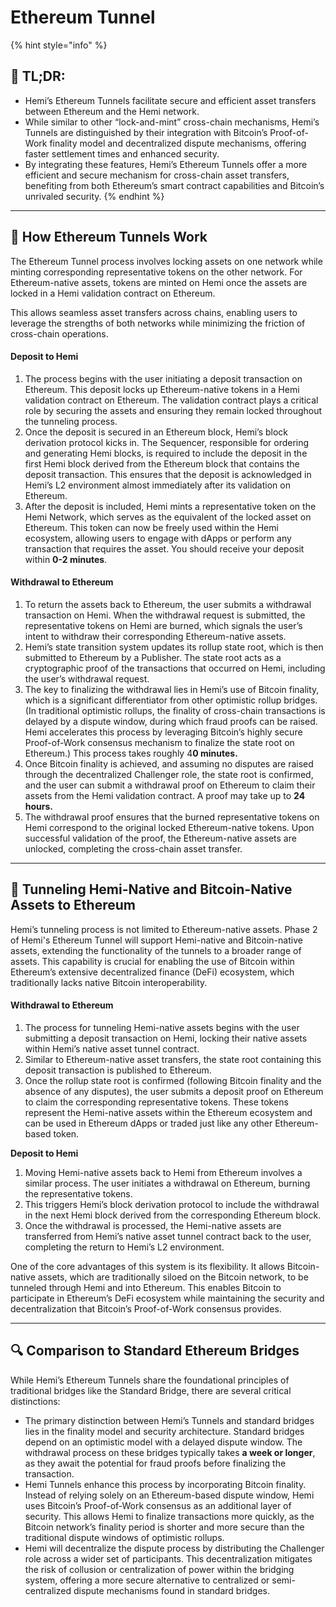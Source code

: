 # Ethereum Tunnel

{% hint style="info" %}
## 📜 **TL;DR:**

* Hemi’s Ethereum Tunnels facilitate secure and efficient asset transfers between Ethereum and the Hemi network.&#x20;
* While similar to other “lock-and-mint” cross-chain mechanisms, Hemi’s Tunnels are distinguished by their integration with Bitcoin’s Proof-of-Work finality model and decentralized dispute mechanisms, offering faster settlement times and enhanced security.
* By integrating these features, Hemi’s Ethereum Tunnels offer a more efficient and secure mechanism for cross-chain asset transfers, benefiting from both Ethereum’s smart contract capabilities and Bitcoin’s unrivaled security.
{% endhint %}

***

## 🚊 How Ethereum Tunnels Work

The Ethereum Tunnel process involves locking assets on one network while minting corresponding representative tokens on the other network. For Ethereum-native assets, tokens are minted on Hemi once the assets are locked in a Hemi validation contract on Ethereum.

This allows seamless asset transfers across chains, enabling users to leverage the strengths of both networks while minimizing the friction of cross-chain operations.

#### **Deposit to Hemi**

1. The process begins with the user initiating a deposit transaction on Ethereum. This deposit locks up Ethereum-native tokens in a Hemi validation contract on Ethereum. The validation contract plays a critical role by securing the assets and ensuring they remain locked throughout the tunneling process.
2. Once the deposit is secured in an Ethereum block, Hemi’s block derivation protocol kicks in. The Sequencer, responsible for ordering and generating Hemi blocks, is required to include the deposit in the first Hemi block derived from the Ethereum block that contains the deposit transaction. This ensures that the deposit is acknowledged in Hemi’s L2 environment almost immediately after its validation on Ethereum.&#x20;
3. After the deposit is included, Hemi mints a representative token on the Hemi Network, which serves as the equivalent of the locked asset on Ethereum. This token can now be freely used within the Hemi ecosystem, allowing users to engage with dApps or perform any transaction that requires the asset. You should receive your deposit within **0-2 minutes**.

#### **Withdrawal to Ethereum**

1. To return the assets back to Ethereum, the user submits a withdrawal transaction on Hemi. When the withdrawal request is submitted, the representative tokens on Hemi are burned, which signals the user’s intent to withdraw their corresponding Ethereum-native assets.&#x20;
2. Hemi’s state transition system updates its rollup state root, which is then submitted to Ethereum by a Publisher. The state root acts as a cryptographic proof of the transactions that occurred on Hemi, including the user’s withdrawal request.
3. The key to finalizing the withdrawal lies in Hemi’s use of Bitcoin finality, which is a significant differentiator from other optimistic rollup bridges. (In traditional optimistic rollups, the finality of cross-chain transactions is delayed by a dispute window, during which fraud proofs can be raised. Hemi accelerates this process by leveraging Bitcoin’s highly secure Proof-of-Work consensus mechanism to finalize the state root on Ethereum.) This process takes roughly 4**0 minutes.**
4. Once Bitcoin finality is achieved, and assuming no disputes are raised through the decentralized Challenger role, the state root is confirmed, and the user can submit a withdrawal proof on Ethereum to claim their assets from the Hemi validation contract. A proof may take up to **24 hours.**
5. The withdrawal proof ensures that the burned representative tokens on Hemi correspond to the original locked Ethereum-native tokens. Upon successful validation of the proof, the Ethereum-native assets are unlocked, completing the cross-chain asset transfer.&#x20;

***

## 🔄 Tunneling Hemi-Native and Bitcoin-Native Assets to Ethereum

Hemi’s tunneling process is not limited to Ethereum-native assets. Phase 2 of Hemi's Ethereum Tunnel will support Hemi-native and Bitcoin-native assets, extending the functionality of the tunnels to a broader range of assets. This capability is crucial for enabling the use of Bitcoin within Ethereum’s extensive decentralized finance (DeFi) ecosystem, which traditionally lacks native Bitcoin interoperability.&#x20;

#### **Withdrawal to Ethereum**

1. The process for tunneling Hemi-native assets begins with the user submitting a deposit transaction on Hemi, locking their native assets within Hemi’s native asset tunnel contract.&#x20;
2. Similar to Ethereum-native asset transfers, the state root containing this deposit transaction is published to Ethereum.&#x20;
3. Once the rollup state root is confirmed (following Bitcoin finality and the absence of any disputes), the user submits a deposit proof on Ethereum to claim the corresponding representative tokens. These tokens represent the Hemi-native assets within the Ethereum ecosystem and can be used in Ethereum dApps or traded just like any other Ethereum-based token.

**Deposit to Hemi**

1. Moving Hemi-native assets back to Hemi from Ethereum involves a similar process. The user initiates a withdrawal on Ethereum, burning the representative tokens.&#x20;
2. This triggers Hemi’s block derivation protocol to include the withdrawal in the next Hemi block derived from the corresponding Ethereum block.&#x20;
3. Once the withdrawal is processed, the Hemi-native assets are transferred from Hemi’s native asset tunnel contract back to the user, completing the return to Hemi’s L2 environment.

One of the core advantages of this system is its flexibility. It allows Bitcoin-native assets, which are traditionally siloed on the Bitcoin network, to be tunneled through Hemi and into Ethereum. This enables Bitcoin to participate in Ethereum’s DeFi ecosystem while maintaining the security and decentralization that Bitcoin’s Proof-of-Work consensus provides.

***

## 🔍 Comparison to Standard Ethereum Bridges

While Hemi’s Ethereum Tunnels share the foundational principles of traditional bridges like the  Standard Bridge, there are several critical distinctions:

* The primary distinction between Hemi’s Tunnels and standard bridges lies in the finality model and security architecture. Standard bridges depend on an optimistic model with a delayed dispute window. The withdrawal process on these bridges typically takes **a week or longer**, as they await the potential for fraud proofs before finalizing the transaction.
* Hemi Tunnels enhance this process by incorporating Bitcoin finality. Instead of relying solely on an Ethereum-based dispute window, Hemi uses Bitcoin’s Proof-of-Work consensus as an additional layer of security. This allows Hemi to finalize transactions more quickly, as the Bitcoin network’s finality period is shorter and more secure than the traditional dispute windows of optimistic rollups.
* Hemi will decentralize the dispute process by distributing the Challenger role across a wider set of participants. This decentralization mitigates the risk of collusion or centralization of power within the bridging system, offering a more secure alternative to centralized or semi-centralized dispute mechanisms found in standard bridges.
